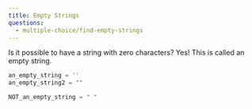 ```yaml
---
title: Empty Strings
questions:
  - multiple-choice/find-empty-strings
---
```


Is it possible to have a string with zero characters? Yes! This is called an empty string.

```python
an_empty_string = ''
an_empty_string2 = ""

NOT_an_empty_string = " "
```
